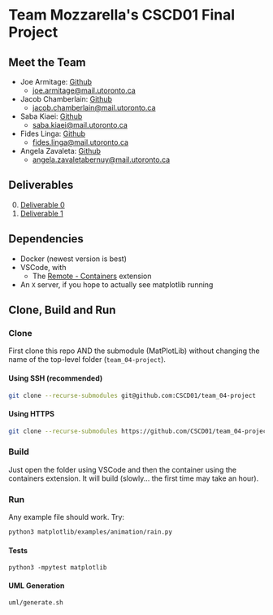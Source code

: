 # Team Mozzarella's CSCD01 Final Project

## Meet the Team

* Joe Armitage: [Github](https://github.com/armitag8)
  * [joe.armitage@mail.utoronto.ca](mailto:joe.armitage@mail.utoronto.ca)
* Jacob Chamberlain: [Github](https://github.com/JacobChamberlain)
  * [jacob.chamberlain@mail.utoronto.ca](mailto:jacob.chamberlain@mail.utoronto.ca)
* Saba Kiaei: [Github](https://github.com/sabulikia)
  * [saba.kiaei@mail.utoronto.ca](mailto:saba.kiaei@mail.utoronto.ca)
* Fides Linga: [Github](https://github.com/desslinga)
  * [fides.linga@mail.utoronto.ca](mailto:fides.linga@mail.utoronto.ca) 
* Angela Zavaleta: [Github](https://github.com/angelazb)
  * [angela.zavaletabernuy@mail.utoronto.ca](mailto:angela.zavaletabernuy@mail.utoronto.ca)

## Deliverables

0. [Deliverable 0](./deliverable/0/deliverable_0.pdf)
1. [Deliverable 1](./deliverable/1/deliverable_1.md)

## Dependencies
- Docker (newest version is best)
- VSCode, with
    - The [Remote - Containers](https://marketplace.visualstudio.com/items?itemName=ms-vscode-remote.remote-containers) extension
- An `X` server, if you hope to actually see matplotlib running

## Clone, Build and Run

### Clone

First clone this repo AND the submodule (MatPlotLib) without changing the name of the top-level folder (`team_04-project`).

#### Using SSH (recommended)
```bash
git clone --recurse-submodules git@github.com:CSCD01/team_04-project
```

#### Using HTTPS
```bash
git clone --recurse-submodules https://github.com/CSCD01/team_04-project
```

### Build
Just open the folder using VSCode and then the container using the containers extension. It will build (slowly... the first time may take an hour).

### Run

Any example file should work. Try:
```bash
python3 matplotlib/examples/animation/rain.py
```

#### Tests
```
python3 -mpytest matplotlib
```

#### UML Generation
```
uml/generate.sh
```
